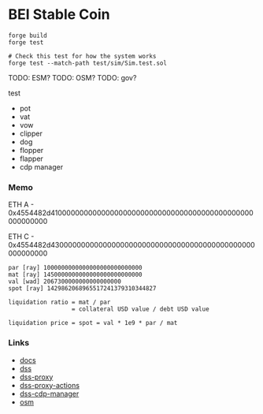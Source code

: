 # BEI Stable Coin

```shell
forge build
forge test
```

```shell
# Check this test for how the system works
forge test --match-path test/sim/Sim.test.sol
```

TODO: ESM?
TODO: OSM?
TODO: gov?

test

-   pot
-   vat
-   vow
-   clipper
-   dog
-   flopper
-   flapper
-   cdp manager

### Memo

ETH A - 0x4554482d41000000000000000000000000000000000000000000000000000000

ETH C - 0x4554482d43000000000000000000000000000000000000000000000000000000

```
par [ray] 1000000000000000000000000000
mat [ray] 1450000000000000000000000000
val [wad] 2067300000000000000000
spot [ray] 1429862068965517241379310344827

liquidation ratio = mat / par
                  = collateral USD value / debt USD value

liquidation price = spot = val * 1e9 * par / mat
```

### Links

-   [docs](https://docs.makerdao.com/)
-   [dss](https://github.com/makerdao/dss)
-   [dss-proxy](https://github.com/makerdao/dss-proxy)
-   [dss-proxy-actions](https://github.com/makerdao/dss-proxy-actions)
-   [dss-cdp-manager](https://github.com/makerdao/dss-cdp-manager)
-   [osm](https://github.com/makerdao/osm)
